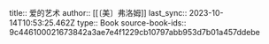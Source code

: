 title:: 爱的艺术
author:: [[〔美〕弗洛姆]]
last_sync:: 2023-10-14T10:53:25.462Z
type:: Book
source-book-ids:: 9c446100021673842a3ae7e4f1229cb10797abb953d7b01a457ddebe
